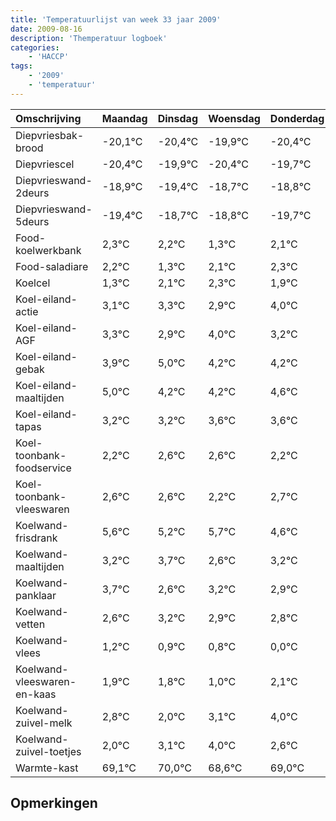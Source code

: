 ```yaml
---
title: 'Temperatuurlijst van week 33 jaar 2009'
date: 2009-08-16
description: 'Themperatuur logboek'
categories:
    - 'HACCP'
tags:
    - '2009'
    - 'temperatuur'
---
```

|Omschrijving|Maandag|Dinsdag|Woensdag|Donderdag|Vrijdag|Zaterdag|Zondag|
|:---|:---|:---|:---|:---|:---|:---|:---|
|Diepvriesbak-brood|-20,1°C|-20,4°C|-19,9°C|-20,4°C|-19,7°C|-19,8°C|-20,7°C|
|Diepvriescel|-20,4°C|-19,9°C|-20,4°C|-19,7°C|-19,8°C|-20,7°C|-19,9°C|
|Diepvrieswand-2deurs|-18,9°C|-19,4°C|-18,7°C|-18,8°C|-19,7°C|-18,9°C|-18,7°C|
|Diepvrieswand-5deurs|-19,4°C|-18,7°C|-18,8°C|-19,7°C|-18,9°C|-18,7°C|-19,1°C|
|Food-koelwerkbank|2,3°C|2,2°C|1,3°C|2,1°C|2,3°C|1,9°C|3,0°C|
|Food-saladiare|2,2°C|1,3°C|2,1°C|2,3°C|1,9°C|3,0°C|2,2°C|
|Koelcel|1,3°C|2,1°C|2,3°C|1,9°C|3,0°C|2,2°C|2,2°C|
|Koel-eiland-actie|3,1°C|3,3°C|2,9°C|4,0°C|3,2°C|3,2°C|3,6°C|
|Koel-eiland-AGF|3,3°C|2,9°C|4,0°C|3,2°C|3,2°C|3,6°C|3,6°C|
|Koel-eiland-gebak|3,9°C|5,0°C|4,2°C|4,2°C|4,6°C|4,6°C|4,2°C|
|Koel-eiland-maaltijden|5,0°C|4,2°C|4,2°C|4,6°C|4,6°C|4,2°C|4,7°C|
|Koel-eiland-tapas|3,2°C|3,2°C|3,6°C|3,6°C|3,2°C|3,7°C|2,6°C|
|Koel-toonbank-foodservice|2,2°C|2,6°C|2,6°C|2,2°C|2,7°C|1,6°C|2,2°C|
|Koel-toonbank-vleeswaren|2,6°C|2,6°C|2,2°C|2,7°C|1,6°C|2,2°C|1,9°C|
|Koelwand-frisdrank|5,6°C|5,2°C|5,7°C|4,6°C|5,2°C|4,9°C|4,8°C|
|Koelwand-maaltijden|3,2°C|3,7°C|2,6°C|3,2°C|2,9°C|2,8°C|2,0°C|
|Koelwand-panklaar|3,7°C|2,6°C|3,2°C|2,9°C|2,8°C|2,0°C|3,1°C|
|Koelwand-vetten|2,6°C|3,2°C|2,9°C|2,8°C|2,0°C|3,1°C|4,0°C|
|Koelwand-vlees|1,2°C|0,9°C|0,8°C|0,0°C|1,1°C|2,0°C|0,6°C|
|Koelwand-vleeswaren-en-kaas|1,9°C|1,8°C|1,0°C|2,1°C|3,0°C|1,6°C|2,0°C|
|Koelwand-zuivel-melk|2,8°C|2,0°C|3,1°C|4,0°C|2,6°C|3,0°C|3,2°C|
|Koelwand-zuivel-toetjes|2,0°C|3,1°C|4,0°C|2,6°C|3,0°C|3,2°C|3,2°C|
|Warmte-kast|69,1°C|70,0°C|68,6°C|69,0°C|69,2°C|69,2°C|69,0°C|

## Opmerkingen


